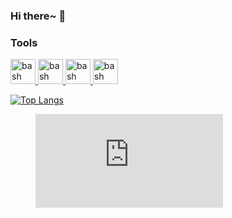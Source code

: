 ### Hi there~ 👋

### Tools
<p align="left"> 
<a href="https://obsidian.md/" target="_blank"> <img src="https://keycombiner.com/media/application-icons/obsidian.png" alt="bash" width="40" height="40"/> </a>
<a href="https://www.notion.so/" target="_blank"> <img src="https://s2.loli.net/2022/03/08/QBLWZe8hJEn5S9H.png" alt="bash" width="40" height="40"/> </a>
<a href="https://code.visualstudio.com/" target="_blank"> <img src="https://img.icons8.com/color/344/visual-studio-code-2019.png" alt="bash" width="40" height="40"/> </a>
<a href="https://hexo.io/" target="_blank"> <img src="https://img.icons8.com/external-tal-revivo-shadow-tal-revivo/344/external-hexo-a-fast-simple-powerful-blog-framework-powered-by-node-js-logo-shadow-tal-revivo.png" alt="bash" width="40" height="40"/> </a>

[![Top Langs](https://github-readme-stats.vercel.app/api/top-langs/?username=Zerokei&layout=compact&langs_count=10&theme=material-palenight)](https://github.com/anuraghazra/github-readme-stats)  
<figure><embed src="https://wakatime.com/share/@d64c6893-3d17-4579-922d-1c6d5a8bf84b/2b38f915-7403-43a6-a30b-6a869d8d9eb3.svg"></embed></figure>
<!--
**Zerokei/Zerokei** is a ✨ _special_ ✨ repository because its `README.md` (this file) appears on your GitHub profile.

Here are some ideas to get you started:

- 🔭 I’m currently working on ...
- 🌱 I’m currently learning ...
- 👯 I’m looking to collaborate on ...
- 🤔 I’m looking for help with ...
- 💬 Ask me about ...
- 📫 How to reach me: ...
- 😄 Pronouns: ...
- ⚡ Fun fact: ...
-->
